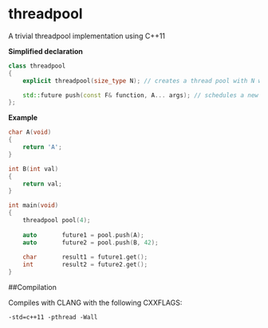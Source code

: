 threadpool
==========

A trivial threadpool implementation using C++11

**Simplified declaration**
```c++
class threadpool
{
	explicit threadpool(size_type N); // creates a thread pool with N waiting threads

	std::future	push(const F& function, A... args); // schedules a new task
};
```

**Example**
```c++
char A(void)
{
	return 'A';
}

int B(int val)
{
	return val;
}

int main(void)
{
	threadpool pool(4);
	
	auto       future1 = pool.push(A);
	auto       future2 = pool.push(B, 42);
	
	char       result1 = future1.get();
	int        result2 = future2.get();
}
```

##Compilation

Compiles with CLANG with the following CXXFLAGS:

```shell
-std=c++11 -pthread -Wall
```
